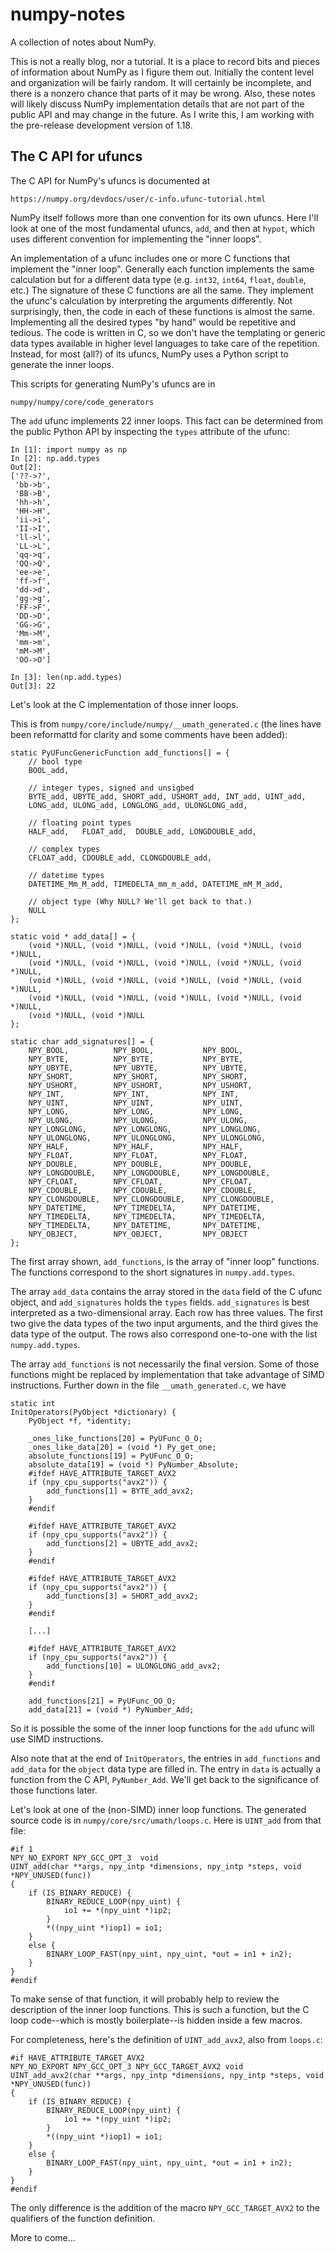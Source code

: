 numpy-notes
===========

A collection of notes about NumPy.

This is not a really blog, nor a tutorial.  It is a place to record bits and
pieces of information about NumPy as I figure them out.  Initially the content
level and organization will be fairly random.  It will certainly be incomplete,
and there is a nonzero chance that parts of it may be wrong.  Also, these notes
will likely discuss NumPy implementation details that are not part of the
public API and may change in the future.  As I write this, I am working with
the pre-release development version of 1.18.

The C API for ufuncs
--------------------

The C API for NumPy's ufuncs is documented at

    https://numpy.org/devdocs/user/c-info.ufunc-tutorial.html

NumPy itself follows more than one convention for its own ufuncs.  Here I'll
look at one of the most fundamental ufuncs, `add`, and then at `hypot`, which
uses different convention for implementing the "inner loops".

An implementation of a ufunc includes one or more C functions that implement
the "inner loop".  Generally each function implements the same calculation but
for a different data type (e.g. `int32`, `int64`, `float`, `double`, etc.)  The
signature of these C functions are all the same.  They implement the ufunc's
calculation by interpreting the arguments differently.  Not surprisingly, then,
the code in each of these functions is almost the same.  Implementing all the
desired types "by hand" would be repetitive and tedious.  The code is written
in C, so we don't have the templating or generic data types available in higher
level languages to take care of the repetition.  Instead, for most (all?) of
its ufuncs, NumPy uses a Python script to generate the inner loops.

This scripts for generating NumPy's ufuncs are in

    numpy/numpy/core/code_generators

The `add` ufunc implements 22 inner loops.  This fact can be determined from
the public Python API by inspecting the `types` attribute of the ufunc:

    In [1]: import numpy as np
    In [2]: np.add.types
    Out[2]:
    ['??->?',
     'bb->b',
     'BB->B',
     'hh->h',
     'HH->H',
     'ii->i',
     'II->I',
     'll->l',
     'LL->L',
     'qq->q',
     'QQ->Q',
     'ee->e',
     'ff->f',
     'dd->d',
     'gg->g',
     'FF->F',
     'DD->D',
     'GG->G',
     'Mm->M',
     'mm->m',
     'mM->M',
     'OO->O']

    In [3]: len(np.add.types)
    Out[3]: 22

Let's look at the C implementation of those inner loops.

This is from `numpy/core/include/numpy/__umath_generated.c` (the lines have
been reformattd for clarity and some comments have been added):

    static PyUFuncGenericFunction add_functions[] = {
        // bool type
        BOOL_add,

        // integer types, signed and unsigbed
        BYTE_add, UBYTE_add, SHORT_add, USHORT_add, INT_add, UINT_add,
        LONG_add, ULONG_add, LONGLONG_add, ULONGLONG_add,

        // floating point types
        HALF_add,   FLOAT_add,  DOUBLE_add, LONGDOUBLE_add,

        // complex types
        CFLOAT_add, CDOUBLE_add, CLONGDOUBLE_add,

        // datetime types
        DATETIME_Mm_M_add, TIMEDELTA_mm_m_add, DATETIME_mM_M_add,

        // object type (Why NULL? We'll get back to that.)
        NULL
    };

    static void * add_data[] = {
        (void *)NULL, (void *)NULL, (void *)NULL, (void *)NULL, (void *)NULL,
        (void *)NULL, (void *)NULL, (void *)NULL, (void *)NULL, (void *)NULL,
        (void *)NULL, (void *)NULL, (void *)NULL, (void *)NULL, (void *)NULL,
        (void *)NULL, (void *)NULL, (void *)NULL, (void *)NULL, (void *)NULL,
        (void *)NULL, (void *)NULL
    };

    static char add_signatures[] = {
        NPY_BOOL,          NPY_BOOL,           NPY_BOOL,
        NPY_BYTE,          NPY_BYTE,           NPY_BYTE,
        NPY_UBYTE,         NPY_UBYTE,          NPY_UBYTE,
        NPY_SHORT,         NPY_SHORT,          NPY_SHORT,
        NPY_USHORT,        NPY_USHORT,         NPY_USHORT,
        NPY_INT,           NPY_INT,            NPY_INT,
        NPY_UINT,          NPY_UINT,           NPY_UINT,
        NPY_LONG,          NPY_LONG,           NPY_LONG,
        NPY_ULONG,         NPY_ULONG,          NPY_ULONG,
        NPY_LONGLONG,      NPY_LONGLONG,       NPY_LONGLONG,
        NPY_ULONGLONG,     NPY_ULONGLONG,      NPY_ULONGLONG,
        NPY_HALF,          NPY_HALF,           NPY_HALF,
        NPY_FLOAT,         NPY_FLOAT,          NPY_FLOAT,
        NPY_DOUBLE,        NPY_DOUBLE,         NPY_DOUBLE,
        NPY_LONGDOUBLE,    NPY_LONGDOUBLE,     NPY_LONGDOUBLE,
        NPY_CFLOAT,        NPY_CFLOAT,         NPY_CFLOAT,
        NPY_CDOUBLE,       NPY_CDOUBLE,        NPY_CDOUBLE,
        NPY_CLONGDOUBLE,   NPY_CLONGDOUBLE,    NPY_CLONGDOUBLE,
        NPY_DATETIME,      NPY_TIMEDELTA,      NPY_DATETIME,
        NPY_TIMEDELTA,     NPY_TIMEDELTA,      NPY_TIMEDELTA,
        NPY_TIMEDELTA,     NPY_DATETIME,       NPY_DATETIME,
        NPY_OBJECT,        NPY_OBJECT,         NPY_OBJECT
    };

The first array shown, `add_functions`, is the array of "inner loop" functions.
The functions correspond to the short signatures in `numpy.add.types`.

The array `add_data` contains the array stored in the `data` field of the C
ufunc object, and `add_signatures` holds the `types` fields.  `add_signatures`
is best interpreted as a two-dimensional array.  Each row has three values.
The first two give the data types of the two input arguments, and the third
gives the data type of the output.  The rows also correspond one-to-one with
the list `numpy.add.types`.

The array `add_functions` is not necessarily the final version.  Some of those
functions might be replaced by implementation that take advantage of SIMD
instructions.  Further down in the file `__umath_generated.c`, we have

    static int
    InitOperators(PyObject *dictionary) {
        PyObject *f, *identity;
        
        _ones_like_functions[20] = PyUFunc_O_O;
        _ones_like_data[20] = (void *) Py_get_one;
        absolute_functions[19] = PyUFunc_O_O;
        absolute_data[19] = (void *) PyNumber_Absolute;
        #ifdef HAVE_ATTRIBUTE_TARGET_AVX2
        if (npy_cpu_supports("avx2")) {
            add_functions[1] = BYTE_add_avx2;
        }
        #endif
        
        #ifdef HAVE_ATTRIBUTE_TARGET_AVX2
        if (npy_cpu_supports("avx2")) {
            add_functions[2] = UBYTE_add_avx2;
        }
        #endif
        
        #ifdef HAVE_ATTRIBUTE_TARGET_AVX2
        if (npy_cpu_supports("avx2")) {
            add_functions[3] = SHORT_add_avx2;
        }
        #endif
        
        [...]
        
        #ifdef HAVE_ATTRIBUTE_TARGET_AVX2
        if (npy_cpu_supports("avx2")) {
            add_functions[10] = ULONGLONG_add_avx2;
        }
        #endif
        
        add_functions[21] = PyUFunc_OO_O;
        add_data[21] = (void *) PyNumber_Add;

So it is possible the some of the inner loop functions for the `add` ufunc
will use SIMD instructions.

Also note that at the end of `InitOperators`, the entries in `add_functions`
and `add_data` for the `object` data type are filled in.  The entry in `data`
is actually a function from the C API, `PyNumber_Add`.  We'll get back to
the significance of those functions later.

Let's look at one of the (non-SIMD) inner loop functions.  The generated
source code is in `numpy/core/src/umath/loops.c`.  Here is `UINT_add` from
that file:

    #if 1
    NPY_NO_EXPORT NPY_GCC_OPT_3  void
    UINT_add(char **args, npy_intp *dimensions, npy_intp *steps, void *NPY_UNUSED(func))
    {
        if (IS_BINARY_REDUCE) {
            BINARY_REDUCE_LOOP(npy_uint) {
                io1 += *(npy_uint *)ip2;
            }
            *((npy_uint *)iop1) = io1;
        }
        else {
            BINARY_LOOP_FAST(npy_uint, npy_uint, *out = in1 + in2);
        }
    }
    #endif

To make sense of that function, it will probably help to review the description
of the inner loop functions.  This is such a function, but the C loop code--which
is mostly boilerplate--is hidden inside a few macros.

For completeness, here's the definition of `UINT_add_avx2`, also from `loops.c`:

    #if HAVE_ATTRIBUTE_TARGET_AVX2
    NPY_NO_EXPORT NPY_GCC_OPT_3 NPY_GCC_TARGET_AVX2 void
    UINT_add_avx2(char **args, npy_intp *dimensions, npy_intp *steps, void *NPY_UNUSED(func))
    {
        if (IS_BINARY_REDUCE) {
            BINARY_REDUCE_LOOP(npy_uint) {
                io1 += *(npy_uint *)ip2;
            }
            *((npy_uint *)iop1) = io1;
        }
        else {
            BINARY_LOOP_FAST(npy_uint, npy_uint, *out = in1 + in2);
        }
    }
    #endif

The only difference is the addition of the macro `NPY_GCC_TARGET_AVX2`
to the qualifiers of the function definition.

More to come...
